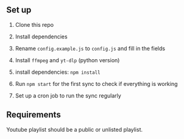 ## Set up

1. Clone this repo

2. Install dependencies

3. Rename `config.example.js` to `config.js` and fill in the fields

4. Install `ffmpeg` and `yt-dlp` (python version)

5. install dependencies: `npm install`

6. Run `npm start` for the first sync to check if everything is working

7. Set up a cron job to run the sync regularly

## Requirements

Youtube playlist should be a public or unlisted playlist.
